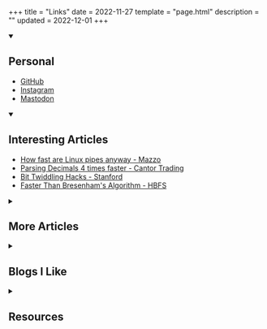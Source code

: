 +++
title = "Links"
date = 2022-11-27
template = "page.html"
description = ""
updated = 2022-12-01
+++



<details open="true">
<summary>
<h2>Personal</h2>
</summary>

- [GitHub](https://github.com/vishusandy)
- [Instagram](https://www.instagram.com/vishusandy/)
- [Mastodon](https://social.linux.pizza/@vishus)

</details>


<details open="true">
<summary>
<h2>Interesting Articles</h2>
</summary>

- [How fast are Linux pipes anyway - Mazzo](https://mazzo.li/posts/fast-pipes.html)
- [Parsing Decimals 4 times faster - Cantor Trading](https://cantortrading.fi/rust_decimal_str/)
- [Bit Twiddling Hacks - Stanford](https://graphics.stanford.edu/~seander/bithacks.html)
- [Faster Than Bresenham's Algorithm - HBFS](https://hbfs.wordpress.com/2009/07/28/faster-than-bresenhams-algorithm/)

</details>

<details>
<summary>
<h2>More Articles</h2>
<!-- Some links on various topics I found really interesting. -->
</summary>

- ### Linux

    - [The Definitive Guide to Linux System Calls - PackageCloud Blog](https://blog.packagecloud.io/the-definitive-guide-to-linux-system-calls/)
    - [How Wine works 101 - Reboot and Shine](https://werat.dev/blog/how-wine-works-101/)

- ### Security
    - [Corrupting memory without memory corruption - GitHub Blog](https://github.blog/2022-07-27-corrupting-memory-without-memory-corruption/)

- ### Computer Science & Algorithms
    - [Compiler Optimizations Are Hard Because They Forget - Faultlore](https://faultlore.com/blah/oops-that-was-important/)
    - [When is JIT Faster Than A Compiler? - Shopify](https://shopify.engineering/when-jit-faster-than-compiler)
    - [Category Theory with Rust (pt1) - Kurt Lawrence](https://www.kurtlawrence.info/blog/category-theory-with-rust-pt1)
    - [Quaternions: A practical guide - AnyLeaf](https://www.anyleaf.org/blog/quaternions:-a-practical-guide)
    - [Sorting Algorithms Blender - Github](https://github.com/ForeignGods/Sorting-Algorithms-Blender)
    - [Pointers Are Complicated - Ralfj](https://www.ralfj.de/blog/2018/07/24/pointers-and-bytes.html)
        - [Pointers Are Complicated I](https://www.ralfj.de/blog/2018/07/24/pointers-and-bytes.html)
        - [Pointers Are Complicated II](https://www.ralfj.de/blog/2020/12/14/provenance.html)
        - [Pointers Are Complicated III](https://www.ralfj.de/blog/2022/04/11/provenance-exposed.html)

- ### General Programming
    - [Best Practices for Naming Variables: What the Research Shows - The New Stack](https://thenewstack.io/best-practices-for-naming-variables-what-the-research-shows/)

- ### Misc
    - [Researchers have a formula for getting in the flow - [Phys.org]](https://phys.org/news/2022-04-formula.html)

- ## Languages
    - ### Rust
        - [6 things you can do with the Cow in Rust - Dev.to](https://dev.to/kgrech/6-things-you-can-do-with-the-cow-in-rust-4l55)
        - [Elegant and performant recursion in Rust - Inanna Malick](https://recursion.wtf/posts/rust_schemes/)
    - ### SQL
        - [Rewrite OR to UNION in PostgreSQL queries - Cybertec](https://www.cybertec-postgresql.com/en/rewrite-or-to-union-in-postgresql-queries/)

</details>

<details>
<summary>
<h2>Blogs I Like</h2>
</summary>

- ### Performance & Low-level
    - [v8 blog](https://v8.dev/blog)
    - [Johnny's Software Lab](https://johnnysswlab.com/)
    - [Ubitux](http://blog.pkh.me/index.html)

- ### Security
    - [Schneier on Security](https://www.schneier.com/)

- ### Rust
    - [Matklad](https://matklad.github.io/)
    - [Ralfj](https://www.ralfj.de/blog/)
    - [Without Boats](https://without.boats/blog/)
    - [Llogiq on Stuff](https://llogiq.github.io/)
    - [Carol's 10 Cents](http://carol-nichols.com/)
    - [Huon](https://huonw.github.io/)

- ### Tech
    - [Cloudflare Blog](https://blog.cloudflare.com/)
    - [GitHub Blog](https://github.blog/)
    - [LogRocket Blog](https://blog.logrocket.com/)
    - [Hackaday Blog](https://hackaday.com/blog/)

</details>

<details>
<summary>
<h2>Resources</h2>
</summary>

- [Big list of naughty strings](https://github.com/minimaxir/big-list-of-naughty-strings) - "an evolving list of strings which have a high probability of causing issues when used as user-input data"
- [Firefox Monitor](https://monitor.firefox.com/)

</details>
